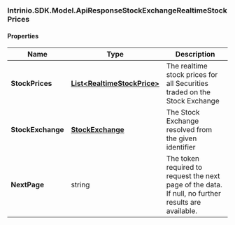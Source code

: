 [//]: # (CLASS:Intrinio.SDK.Model.ApiResponseStockExchangeRealtimeStockPrices)

[//]: # (KIND:object)

### Intrinio.SDK.Model.ApiResponseStockExchangeRealtimeStockPrices
#### Properties

[//]: # (START_DEFINITION)

Name | Type | Description
------------ | ------------- | -------------
**StockPrices** | [**List&lt;RealtimeStockPrice&gt;**](RealtimeStockPrice.md) | The realtime stock prices for all Securities traded on the Stock Exchange &nbsp;
**StockExchange** | [**StockExchange**](StockExchange.md) | The Stock Exchange resolved from the given identifier &nbsp;
**NextPage** | string | The token required to request the next page of the data. If null, no further results are available. &nbsp;

[//]: # (END_DEFINITION)


[//]: # (CONTAINED_CLASS:Intrinio.SDK.Model.RealtimeStockPrice)


[//]: # (CONTAINED_CLASS:Intrinio.SDK.Model.StockExchange)


